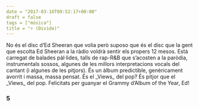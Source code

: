 ```yaml
---
date = "2017-03-16T09:52:17+00:00"
draft = false
tags = ["música"]
title = "÷ (Divide)"
---
```

<!-- more -->No és el disc d’Ed Sheeran que volia però suposo que és el disc que la gent que escolta Ed Sheeran a la ràdio voldrà sentir els propers 12 mesos. Està carregat de balades pàl·lides, talls de rap-R&B que s’acosten a la paròdia, instrumentals sossos, algunes de les millors interpretacions vocals del cantant (i algunes de les pitjors). És un àlbum predictible, genèricament avorrit i massa, massa pensat. És el _Views_ del pop? És pitjor que el _Views_ del pop. Felicitats per guanyar el Grammy d’Album of the Year, Ed!

### 5
